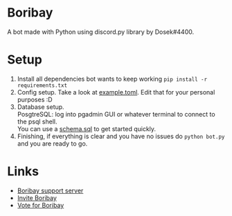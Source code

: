 # Boribay
A bot made with Python using discord.py library by Dosek#4400.

# Setup
1. Install all dependencies bot wants to keep working `pip install -r requirements.txt`<br/>
2. Config setup. Take a look at [example.toml](https://github.com/Dositan/Boribay/blob/master/example.toml). Edit that for your personal purposes :D
3. Database setup.<br/>
PosgtreSQL: log into pgadmin GUI or whatever terminal to connect to the psql shell.<br/>
You can use a [schema.sql](https://github.com/Dositan/Boribay/blob/master/schema.sql) to get started quickly.<br/>
4. Finishing, if everything is clear and you have no issues do `python bot.py` and you are ready to go.

# Links
* [Boribay support server](https://discord.gg/9EfEr5FZ)
* [Invite Boribay](https://discord.com/api/oauth2/authorize?client_id=735397931355471893&permissions=8&scope=bot)
* [Vote for Boribay](https://top.gg/bot/735397931355471893#/)

